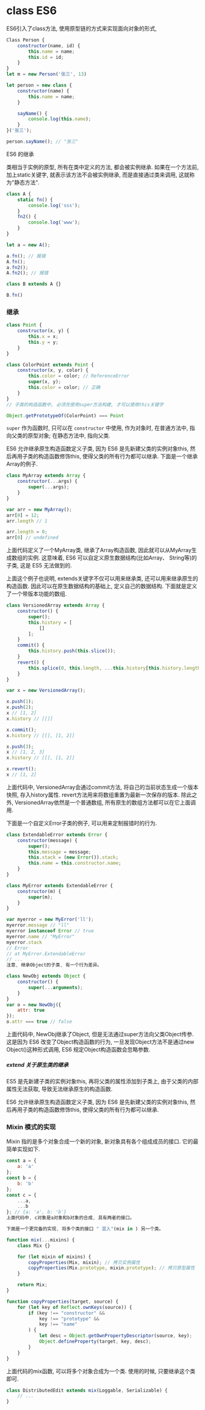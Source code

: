 # class ES6

ES6引入了class方法, 使用原型链的方式来实现面向对象的形式, 

``` js
Class Person {
    constructor(name, id) {
        this.name = name;
        this.id = id;
    }
}
let m = new Person('张三', 13)

let person = new class {
    constructor(name) {
        this.name = name;
    }

    sayName() {
        console.log(this.name);
    }
}('张三');

person.sayName(); // "张三"
```

ES6 的继承

类相当于实例的原型, 所有在类中定义的方法, 都会被实例继承. 如果在一个方法前, 加上static关键字, 就表示该方法不会被实例继承, 而是直接通过类来调用, 这就称为"静态方法". 

``` js
class A {
    static fn() {
        console.log('sss');
    }
    fn2() {
        console.log('www');
    }
}

let a = new A();

a.fn(); // 报错
A.fn();
a.fn2();
A.fn2(); // 报错

class B extends A {}

B.fn()
```

### 继承

``` js
class Point {
    constructor(x, y) {
        this.x = x;
        this.y = y;
    }
}

class ColorPoint extends Point {
    constructor(x, y, color) {
        this.color = color; // ReferenceError
        super(x, y);
        this.color = color; // 正确
    }
}
// 子类的构造函数中, 必须先使用super方法构建, 才可以使用this关键字

Object.getPrototypeOf(ColorPoint) === Point
```

`super` 作为函数时, 只可以在 `constructor` 中使用, 作为对象时, 在普通方法中, 指向父类的原型对象; 在静态方法中, 指向父类. 

ES6 允许继承原生构造函数定义子类, 因为 ES6 是先新建父类的实例对象this, 然后再用子类的构造函数修饰this, 使得父类的所有行为都可以继承. 下面是一个继承Array的例子. 

``` js
class MyArray extends Array {
    constructor(...args) {
        super(...args);
    }
}

var arr = new MyArray();
arr[0] = 12;
arr.length // 1

arr.length = 0;
arr[0] // undefined
```

上面代码定义了一个MyArray类, 继承了Array构造函数, 因此就可以从MyArray生成数组的实例. 这意味着, ES6 可以自定义原生数据结构(比如Array、 String等)的子类, 这是 ES5 无法做到的. 

上面这个例子也说明, extends关键字不仅可以用来继承类, 还可以用来继承原生的构造函数. 因此可以在原生数据结构的基础上, 定义自己的数据结构. 下面就是定义了一个带版本功能的数组. 

``` js
class VersionedArray extends Array {
    constructor() {
        super();
        this.history = [
            []
        ];
    }
    commit() {
        this.history.push(this.slice());
    }
    revert() {
        this.splice(0, this.length, ...this.history[this.history.length - 1]);
    }
}

var x = new VersionedArray();
```

``` js
x.push(1);
x.push(2);
x // [1, 2]
x.history // [[]]

x.commit();
x.history // [[], [1, 2]]
```

``` js
x.push(3);
x // [1, 2, 3]
x.history // [[], [1, 2]]

x.revert();
x // [1, 2]
```

上面代码中, VersionedArray会通过commit方法, 将自己的当前状态生成一个版本快照, 存入history属性. revert方法用来将数组重置为最新一次保存的版本. 除此之外, VersionedArray依然是一个普通数组, 所有原生的数组方法都可以在它上面调用. 

下面是一个自定义Error子类的例子, 可以用来定制报错时的行为. 

``` js
class ExtendableError extends Error {
    constructor(message) {
        super();
        this.message = message;
        this.stack = (new Error()).stack;
        this.name = this.constructor.name;
    }
}

class MyError extends ExtendableError {
    constructor(m) {
        super(m);
    }
}

var myerror = new MyError('ll');
myerror.message // "ll"
myerror instanceof Error // true
myerror.name // "MyError"
myerror.stack
// Error
// at MyError.ExtendableError
// ...
注意, 继承Object的子类, 有一个行为差异。

class NewObj extends Object {
    constructor() {
        super(...arguments);
    }
}
var o = new NewObj({
    attr: true
});
o.attr === true // false
```

上面代码中, NewObj继承了Object, 但是无法通过super方法向父类Object传参. 这是因为 ES6 改变了Object构造函数的行为, 一旦发现Object方法不是通过new Object()这种形式调用, ES6 规定Object构造函数会忽略参数. 

##### extend 关于原生类的继承

ES5 是先新建子类的实例对象this, 再将父类的属性添加到子类上, 由于父类的内部属性无法获取, 导致无法继承原生的构造函数. 

ES6 允许继承原生构造函数定义子类, 因为 ES6 是先新建父类的实例对象this, 然后再用子类的构造函数修饰this, 使得父类的所有行为都可以继承. 

### Mixin 模式的实现

Mixin 指的是多个对象合成一个新的对象, 新对象具有各个组成成员的接口. 它的最简单实现如下. 

``` js
const a = {
    a: 'a'
};
const b = {
    b: 'b'
};
const c = {
    ...a,
    ...b
}; // {a: 'a', b: 'b'}
上面代码中, c对象是a对象和b对象的合成, 具有两者的接口。

下面是一个更完备的实现, 将多个类的接口 " 混入"(mix in ) 另一个类。
```

``` js
function mix(...mixins) {
    class Mix {}

    for (let mixin of mixins) {
        copyProperties(Mix, mixin); // 拷贝实例属性
        copyProperties(Mix.prototype, mixin.prototype); // 拷贝原型属性
    }

    return Mix;
}
```

``` js
function copyProperties(target, source) {
    for (let key of Reflect.ownKeys(source)) {
        if (key !== "constructor" &&
            key !== "prototype" &&
            key !== "name"
        ) {
            let desc = Object.getOwnPropertyDescriptor(source, key);
            Object.defineProperty(target, key, desc);
        }
    }
}
```

上面代码的mix函数, 可以将多个对象合成为一个类. 使用的时候, 只要继承这个类即可. 

``` js
class DistributedEdit extends mix(Loggable, Serializable) {
    // ...
}
```

